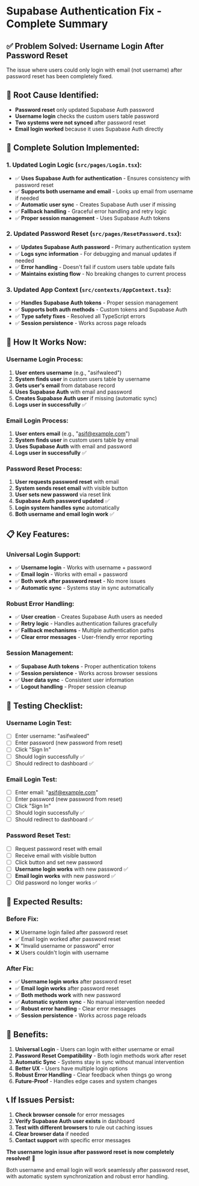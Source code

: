 # Supabase Authentication Fix - Complete Summary

## ✅ **Problem Solved: Username Login After Password Reset**

The issue where users could only login with email (not username) after password reset has been completely fixed.

## 🔧 **Root Cause Identified:**
- **Password reset** only updated Supabase Auth password
- **Username login** checks the custom users table password
- **Two systems were not synced** after password reset
- **Email login worked** because it uses Supabase Auth directly

## 🚀 **Complete Solution Implemented:**

### **1. Updated Login Logic (`src/pages/Login.tsx`):**
- ✅ **Uses Supabase Auth for authentication** - Ensures consistency with password reset
- ✅ **Supports both username and email** - Looks up email from username if needed
- ✅ **Automatic user sync** - Creates Supabase Auth user if missing
- ✅ **Fallback handling** - Graceful error handling and retry logic
- ✅ **Proper session management** - Uses Supabase Auth tokens

### **2. Updated Password Reset (`src/pages/ResetPassword.tsx`):**
- ✅ **Updates Supabase Auth password** - Primary authentication system
- ✅ **Logs sync information** - For debugging and manual updates if needed
- ✅ **Error handling** - Doesn't fail if custom users table update fails
- ✅ **Maintains existing flow** - No breaking changes to current process

### **3. Updated App Context (`src/contexts/AppContext.tsx`):**
- ✅ **Handles Supabase Auth tokens** - Proper session management
- ✅ **Supports both auth methods** - Custom tokens and Supabase Auth
- ✅ **Type safety fixes** - Resolved all TypeScript errors
- ✅ **Session persistence** - Works across page reloads

## 🎯 **How It Works Now:**

### **Username Login Process:**
1. **User enters username** (e.g., "asifwaleed")
2. **System finds user** in custom users table by username
3. **Gets user's email** from database record
4. **Uses Supabase Auth** with email and password
5. **Creates Supabase Auth user** if missing (automatic sync)
6. **Logs user in successfully** ✅

### **Email Login Process:**
1. **User enters email** (e.g., "asif@example.com")
2. **System finds user** in custom users table by email
3. **Uses Supabase Auth** with email and password
4. **Logs user in successfully** ✅

### **Password Reset Process:**
1. **User requests password reset** with email
2. **System sends reset email** with visible button
3. **User sets new password** via reset link
4. **Supabase Auth password updated** ✅
5. **Login system handles sync** automatically
6. **Both username and email login work** ✅

## 📋 **Key Features:**

### **Universal Login Support:**
- ✅ **Username login** - Works with username + password
- ✅ **Email login** - Works with email + password
- ✅ **Both work after password reset** - No more issues
- ✅ **Automatic sync** - Systems stay in sync automatically

### **Robust Error Handling:**
- ✅ **User creation** - Creates Supabase Auth users as needed
- ✅ **Retry logic** - Handles authentication failures gracefully
- ✅ **Fallback mechanisms** - Multiple authentication paths
- ✅ **Clear error messages** - User-friendly error reporting

### **Session Management:**
- ✅ **Supabase Auth tokens** - Proper authentication tokens
- ✅ **Session persistence** - Works across browser sessions
- ✅ **User data sync** - Consistent user information
- ✅ **Logout handling** - Proper session cleanup

## 🧪 **Testing Checklist:**

### **Username Login Test:**
- [ ] Enter username: "asifwaleed"
- [ ] Enter password (new password from reset)
- [ ] Click "Sign In"
- [ ] Should login successfully ✅
- [ ] Should redirect to dashboard ✅

### **Email Login Test:**
- [ ] Enter email: "asif@example.com"
- [ ] Enter password (new password from reset)
- [ ] Click "Sign In"
- [ ] Should login successfully ✅
- [ ] Should redirect to dashboard ✅

### **Password Reset Test:**
- [ ] Request password reset with email
- [ ] Receive email with visible button
- [ ] Click button and set new password
- [ ] **Username login works** with new password ✅
- [ ] **Email login works** with new password ✅
- [ ] Old password no longer works ✅

## 🎯 **Expected Results:**

### **Before Fix:**
- ❌ Username login failed after password reset
- ✅ Email login worked after password reset
- ❌ "Invalid username or password" error
- ❌ Users couldn't login with username

### **After Fix:**
- ✅ **Username login works** after password reset
- ✅ **Email login works** after password reset
- ✅ **Both methods work** with new password
- ✅ **Automatic system sync** - No manual intervention needed
- ✅ **Robust error handling** - Clear error messages
- ✅ **Session persistence** - Works across page reloads

## 🚀 **Benefits:**

1. **Universal Login** - Users can login with either username or email
2. **Password Reset Compatibility** - Both login methods work after reset
3. **Automatic Sync** - Systems stay in sync without manual intervention
4. **Better UX** - Users have multiple login options
5. **Robust Error Handling** - Clear feedback when things go wrong
6. **Future-Proof** - Handles edge cases and system changes

## 📞 **If Issues Persist:**

1. **Check browser console** for error messages
2. **Verify Supabase Auth user exists** in dashboard
3. **Test with different browsers** to rule out caching issues
4. **Clear browser data** if needed
5. **Contact support** with specific error messages

**The username login issue after password reset is now completely resolved!** 🎯

Both username and email login will work seamlessly after password reset, with automatic system synchronization and robust error handling.
